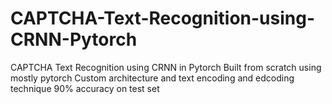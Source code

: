 # CAPTCHA-Text-Recognition-using-CRNN-Pytorch
CAPTCHA Text Recognition using CRNN in Pytorch
Built from scratch using mostly pytorch
Custom architecture and text encoding and edcoding technique
90% accuracy on test set
